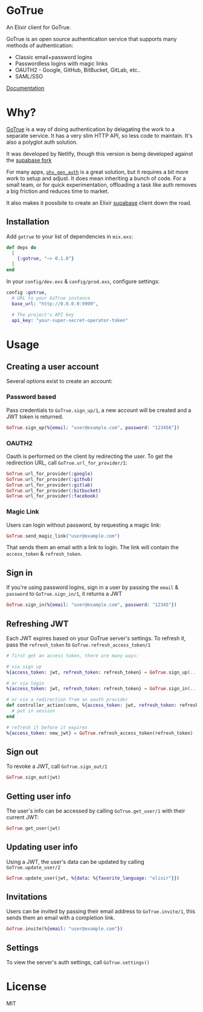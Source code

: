 # GoTrue

An Elixir client for GoTrue.

GoTrue is an open source authentication service that supports many methods of authentication:

- Classic email+password logins
- Passwordless logins with magic links
- OAUTH2 - Google, GitHub, BitBucket, GitLab, etc..
- SAML/SSO

[Documentation](https://hexdocs.pm/gotrue)

# Why?

[GoTrue](https://github.com/netlify/gotrue) is a way of doing authentication by delagating the work to a separate service. It has a very slim HTTP API, so less code to maintain. It's also a polyglot auth solution.

It was developed by Netlify, though this version is being developed against the [supabase fork](https://github.com/supabase/gotrue)

For many apps, [`phx_gen_auth`](https://github.com/aaronrenner/phx_gen_auth) is a great solution, but it requires a bit more work to setup and adjust. It does mean inheriting a bunch of code. For a small team, or for quick experimentation, offloading a task like auth removes a big friction and reduces time to market.

It also makes it possibile to create an Elixir [supabase](https://supabase.io) client down the road.

## Installation

Add `gotrue` to your list of dependencies in `mix.exs`:

```elixir
def deps do
  [
    {:gotrue, "~> 0.1.0"}
  ]
end
```

In your `config/dev.exs` & `config/prod.exs`, configure settings:

```elixir
config :gotrue,
  # URL to your GoTrue instance
  base_url: "http://0.0.0.0:9999",

  # The project's API key
  api_key: "your-super-secret-operator-token"

```

# Usage

## Creating a user account

Several options exist to create an account:

### Password based

Pass credentials to `GoTrue.sign_up/1`, a new account will be created and a JWT token is returned.

```elixir
GoTrue.sign_up(%{email: "user@example.com", password: "123456"})
```

### OAUTH2

Oauth is performed on the client by redirecting the user. To get the redirection URL, call `GoTrue.url_for_provider/1`:

```elixir
GoTrue.url_for_provider(:google)
GoTrue.url_for_provider(:github)
GoTrue.url_for_provider(:gitlab)
GoTrue.url_for_provider(:bitbucket)
GoTrue.url_for_provider(:facebook)
```

### Magic Link

Users can login without password, by requesting a magic link:

```elixir
GoTrue.send_magic_link("user@example.com")
```

That sends them an email with a link to login. The link will contain the `access_token` & `refresh_token`.

## Sign in

If you're using password logins, sign in a user by passing the `email` & `password` to `GoTrue.sign_in/1`, it returns a JWT

```elixir
GoTrue.sign_in(%{email: "user@example.com", password: "12345"})
```

## Refreshing JWT

Each JWT expires based on your GoTrue server's settings. To refresh it, pass the `refresh_token` to `GoTrue.refresh_access_token/1`

```elixir
# first get an access token, there are many ways:

# via sign up
%{access_token: jwt, refresh_token: refresh_token} = GoTrue.sign_up(...)

# or via login
%{access_token: jwt, refresh_token: refresh_token} = GoTrue.sign_in(...)

# or via a redirection from an oauth provider
def controller_action(conn, %{access_token: jwt, refresh_token: refresh_token}) do
  # put in session
end

# refresh it before it expires
%{access_token: new_jwt} = GoTrue.refresh_access_token(refresh_token)
```

## Sign out

To revoke a JWT, call `GoTrue.sign_out/1`

```elixir
GoTrue.sign_out(jwt)
```

## Getting user info

The user's info can be accessed by calling `GoTrue.get_user/1` with their current JWT:

```elixir
GoTrue.get_user(jwt)
```

## Updating user info

Using a JWT, the user's data can be updated by calling `GoTrue.update_user/2`

```elixir
GoTrue.update_user(jwt, %{data: %{favorite_language: "elixir"}})
```

## Invitations

Users can be invited by passing their email address to `GoTrue.invite/1`, this sends them an email with a completion link.

```elixir
GoTrue.invite(%{email: "user@example.com"})
```

## Settings

To view the server's auth settings, call `GoTrue.settings()`

# License

MIT
